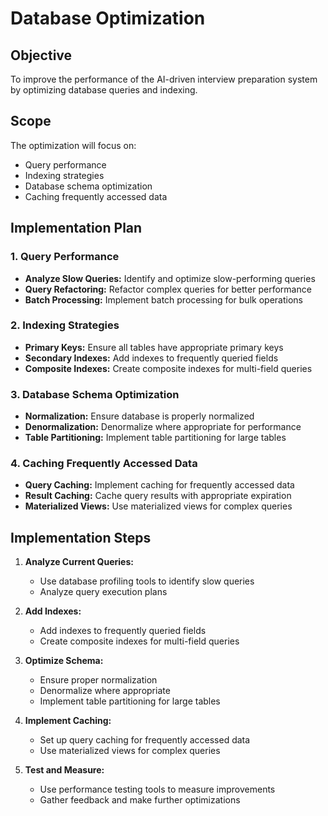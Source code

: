 # Database Optimization

## Objective
To improve the performance of the AI-driven interview preparation system by optimizing database queries and indexing.

## Scope
The optimization will focus on:
- Query performance
- Indexing strategies
- Database schema optimization
- Caching frequently accessed data

## Implementation Plan

### 1. Query Performance
- **Analyze Slow Queries:** Identify and optimize slow-performing queries
- **Query Refactoring:** Refactor complex queries for better performance
- **Batch Processing:** Implement batch processing for bulk operations

### 2. Indexing Strategies
- **Primary Keys:** Ensure all tables have appropriate primary keys
- **Secondary Indexes:** Add indexes to frequently queried fields
- **Composite Indexes:** Create composite indexes for multi-field queries

### 3. Database Schema Optimization
- **Normalization:** Ensure database is properly normalized
- **Denormalization:** Denormalize where appropriate for performance
- **Table Partitioning:** Implement table partitioning for large tables

### 4. Caching Frequently Accessed Data
- **Query Caching:** Implement caching for frequently accessed data
- **Result Caching:** Cache query results with appropriate expiration
- **Materialized Views:** Use materialized views for complex queries

## Implementation Steps
1. **Analyze Current Queries:**
   - Use database profiling tools to identify slow queries
   - Analyze query execution plans

2. **Add Indexes:**
   - Add indexes to frequently queried fields
   - Create composite indexes for multi-field queries

3. **Optimize Schema:**
   - Ensure proper normalization
   - Denormalize where appropriate
   - Implement table partitioning for large tables

4. **Implement Caching:**
   - Set up query caching for frequently accessed data
   - Use materialized views for complex queries

5. **Test and Measure:**
   - Use performance testing tools to measure improvements
   - Gather feedback and make further optimizations